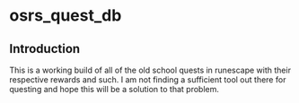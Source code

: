 # osrs_quest_db

## Introduction
This is a working build of all of the old school quests in runescape with their respective rewards and such.  I am not finding a sufficient tool out there for questing and hope this will be a solution to that problem.

